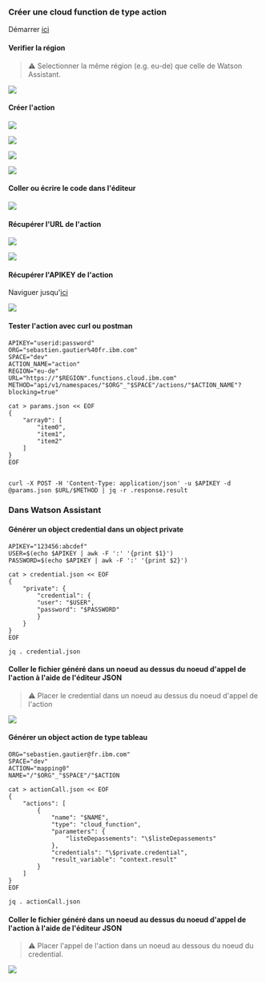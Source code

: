 ### Créer une cloud function de type action

Démarrer  [ici](https://cloud.ibm.com/functions/actions)

#### Verifier la région

>:warning: Selectionner la même région (e.g. eu-de) que celle de Watson Assistant.

![](img/10.jpg)

#### Créer l'action

![](img/11.jpg)

![](img/12.jpg)

![](img/13.jpg)

![](img/14.jpg)

#### Coller ou écrire le code dans l'éditeur

![](img/15.jpg)


#### Récupérer l'URL de l'action

![](img/16.jpg)

![](img/17.jpg)



#### Récupérer l'APIKEY de l'action

Naviguer jusqu'[ici](https://cloud.ibm.com/functions/namespace-settings)

![](img/18.jpg)


#### Tester l'action avec curl ou postman


```
APIKEY="userid:password"
ORG="sebastien.gautier%40fr.ibm.com"
SPACE="dev"
ACTION_NAME="action"
REGION="eu-de"
URL="https://"$REGION".functions.cloud.ibm.com"
METHOD="api/v1/namespaces/"$ORG"_"$SPACE"/actions/"$ACTION_NAME"?blocking=true"

cat > params.json << EOF
{
    "array0": [
        "item0",
        "item1",
        "item2"
    ]
}
EOF


curl -X POST -H 'Content-Type: application/json' -u $APIKEY -d @params.json $URL/$METHOD | jq -r .response.result

```


### Dans Watson Assistant

#### Générer un object credential dans un object private

```
APIKEY="123456:abcdef"
USER=$(echo $APIKEY | awk -F ':' '{print $1}')
PASSWORD=$(echo $APIKEY | awk -F ':' '{print $2}')

cat > credential.json << EOF
{
    "private": {
        "credential": {
        "user": "$USER",
        "password": "$PASSWORD"
        }
    }
}
EOF

jq . credential.json
```


#### Coller le fichier généré dans un noeud au dessus du noeud d'appel de l'action à l'aide de l'éditeur JSON

>:warning: Placer le credential dans un noeud au dessus du noeud d'appel de l'action

![](img/0.jpg)


#### Générer un object action de type tableau 


```
ORG="sebastien.gautier@fr.ibm.com"
SPACE="dev"
ACTION="mapping0"
NAME="/"$ORG"_"$SPACE"/"$ACTION

cat > actionCall.json << EOF
{
    "actions": [
        {
            "name": "$NAME",
            "type": "cloud_function",
            "parameters": {
            	"listeDepassements": "\$listeDepassements"
        	},
        	"credentials": "\$private.credential",
        	"result_variable": "context.result"
        }
    ]
}
EOF

jq . actionCall.json
```

#### Coller le fichier généré dans un noeud au dessus du noeud d'appel de l'action à l'aide de l'éditeur JSON

>:warning: Placer l'appel de l'action dans un noeud au dessous du noeud du credential.


![](img/1.jpg)
